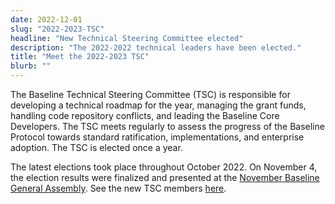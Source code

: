 ```yaml
---
date: 2022-12-01
slug: "2022-2023-TSC"
headline: "New Technical Steering Committee elected"
description: "The 2022-2022 technical leaders have been elected."
title: "Meet the 2022-2023 TSC"
blurb: ""
---
```


The Baseline Technical Steering Committee (TSC) is responsible for developing a technical roadmap for the year, managing the grant funds, handling code repository conflicts, and leading the Baseline Core Developers. The TSC meets regularly to assess the progress of the Baseline Protocol towards standard ratification, implementations, and enterprise adoption.
The TSC is elected once a year.

The latest elections took place throughout October 2022. On November 4, the election results were finalized and presented at the [November Baseline General Assembly](https://www.youtube.com/watch?v=YF3oRU-kWJM&t=1761s). 
See the new TSC members [here](https://github.com/eea-oasis/baseline/blob/main/TECHNICAL-STEERING-COMMITTEE.md).
